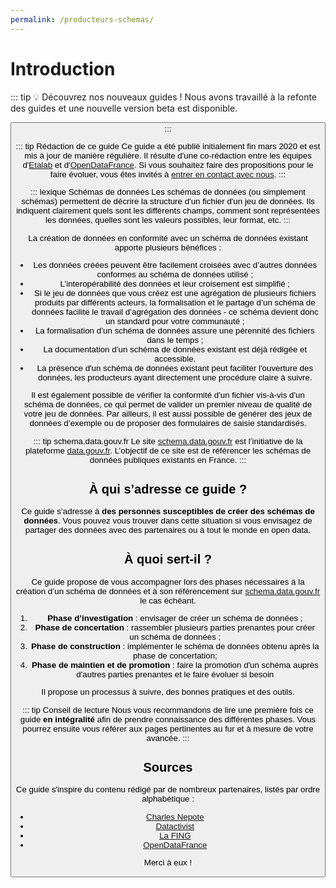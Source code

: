 ```yaml
---
permalink: /producteurs-schemas/
---
```


# Introduction

::: tip 💡 Découvrez nos nouveaux guides !
Nous avons travaillé à la refonte des guides et une nouvelle version beta est disponible.

<Button link="https://guides.data.gouv.fr/publier-des-donnees/guide-qualite/maitriser-les-schemas-de-donnees" text="Découvrir les nouveaux guides"/>
:::

::: tip Rédaction de ce guide
Ce guide a été publié initialement fin mars 2020 et est mis à jour de manière régulière. Il résulte d'une co-rédaction entre les équipes d'[Etalab](https://www.etalab.gouv.fr/) et d'[OpenDataFrance](https://www.opendatafrance.net/). Si vous souhaitez faire des propositions pour le faire évoluer, vous êtes invités à [entrer en contact avec nous](https://etalab.gouv.fr/contact).
:::

::: lexique Schémas de données
Les schémas de données (ou simplement schémas) permettent de décrire la structure d'un fichier d'un jeu de données. Ils indiquent clairement quels sont les différents champs, comment sont représentées les données, quelles sont les valeurs possibles, leur format, etc.
:::

La création de données en conformité avec un schéma de données existant apporte plusieurs bénéfices :
* Les données créées peuvent être facilement croisées avec d’autres données conformes au schéma de données utilisé ;
* L’interopérabilité des données et leur croisement est simplifié ;
* Si le jeu de données que vous créez est une agrégation de plusieurs fichiers produits par différents acteurs, la formalisation et le partage d’un schéma de données facilite le travail d’agrégation des données - ce schéma devient donc un standard pour votre communauté ;
* La formalisation d’un schéma de données assure une pérennité des fichiers dans le temps ;
* La documentation d’un schéma de données existant est déjà rédigée et accessible.
* La présence d'un schéma de données existant peut faciliter l'ouverture des données, les producteurs ayant directement une procédure claire à suivre.

Il est également possible de vérifier la conformité d'un fichier vis-à-vis d'un schéma de données, ce qui permet de valider un premier niveau de qualité de votre jeu de données. Par ailleurs, il est aussi possible de générer des jeux de données d’exemple ou de proposer des formulaires de saisie standardisés.

::: tip schema.data.gouv.fr
Le site [schema.data.gouv.fr](https://schema.data.gouv.fr) est l’initiative de la plateforme [data.gouv.fr](https://data.gouv.fr). L’objectif de ce site est de référencer les schémas de données publiques existants en France.
:::

## À qui s’adresse ce guide ?

Ce guide s’adresse à **des personnes susceptibles de créer des schémas de données**. Vous pouvez vous trouver dans cette situation si vous envisagez de partager des données avec des partenaires ou à tout le monde en open data.

## À quoi sert-il ?

Ce guide propose de vous accompagner lors des phases nécessaires à la création d’un schéma de données et à son référencement sur [schema.data.gouv.fr](https://schema.data.gouv.fr) le cas échéant.

1. **Phase d’investigation** : envisager de créer un schéma de données ;
1. **Phase de concertation** : rassembler plusieurs parties prenantes pour créer un schéma de données ;
1. **Phase de construction** : implémenter le schéma de données obtenu après la phase de concertation;
1. **Phase de maintien et de promotion** : faire la promotion d'un schéma auprès d'autres parties prenantes et le faire évoluer si besoin


Il propose un processus à suivre, des bonnes pratiques et des outils.

::: tip Conseil de lecture
Nous vous recommandons de lire une première fois ce guide **en intégralité** afin de prendre connaissance des différentes phases. Vous pourrez ensuite vous référer aux pages pertinentes au fur et à mesure de votre avancée.
:::

## Sources

Ce guide s'inspire du contenu rédigé par de nombreux partenaires, listés par ordre alphabétique :

- [Charles Nepote](https://twitter.com/charlesnepote)
- [Datactivist](https://datactivist.coop)
- [La FING](https://fing.org)
- [OpenDataFrance](http://www.opendatafrance.net)

Merci à eux !
